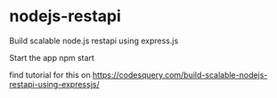 # nodejs-restapi
Build scalable node.js restapi using express.js

Start the app 
npm start

find tutorial for this on https://codesquery.com/build-scalable-nodejs-restapi-using-expressjs/
